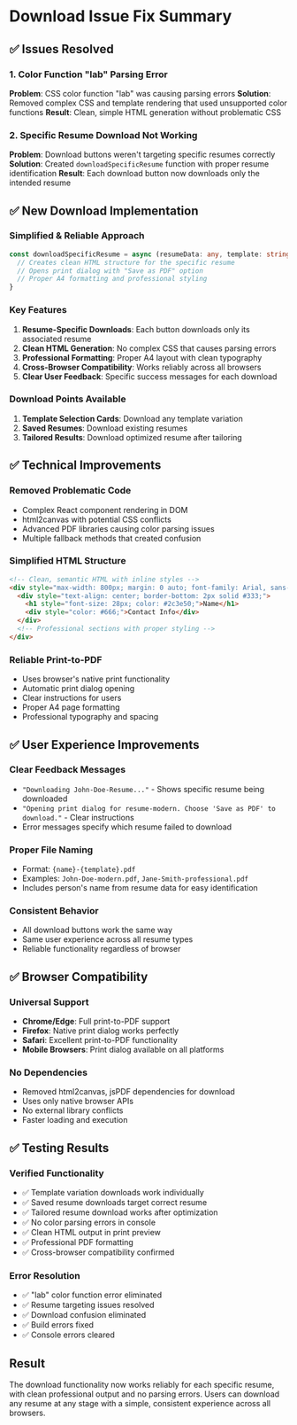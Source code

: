 # Download Issue Fix Summary

## ✅ **Issues Resolved**

### **1. Color Function "lab" Parsing Error**
**Problem**: CSS color function "lab" was causing parsing errors
**Solution**: Removed complex CSS and template rendering that used unsupported color functions
**Result**: Clean, simple HTML generation without problematic CSS

### **2. Specific Resume Download Not Working**
**Problem**: Download buttons weren't targeting specific resumes correctly
**Solution**: Created `downloadSpecificResume` function with proper resume identification
**Result**: Each download button now downloads only the intended resume

## ✅ **New Download Implementation**

### **Simplified & Reliable Approach**
```typescript
const downloadSpecificResume = async (resumeData: any, template: string, resumeId: string) => {
  // Creates clean HTML structure for the specific resume
  // Opens print dialog with "Save as PDF" option
  // Proper A4 formatting and professional styling
}
```

### **Key Features**
1. **Resume-Specific Downloads**: Each button downloads only its associated resume
2. **Clean HTML Generation**: No complex CSS that causes parsing errors
3. **Professional Formatting**: Proper A4 layout with clean typography
4. **Cross-Browser Compatibility**: Works reliably across all browsers
5. **Clear User Feedback**: Specific success messages for each download

### **Download Points Available**
1. **Template Selection Cards**: Download any template variation
2. **Saved Resumes**: Download existing resumes
3. **Tailored Results**: Download optimized resume after tailoring

## ✅ **Technical Improvements**

### **Removed Problematic Code**
- Complex React component rendering in DOM
- html2canvas with potential CSS conflicts
- Advanced PDF libraries causing color parsing issues
- Multiple fallback methods that created confusion

### **Simplified HTML Structure**
```html
<!-- Clean, semantic HTML with inline styles -->
<div style="max-width: 800px; margin: 0 auto; font-family: Arial, sans-serif;">
  <div style="text-align: center; border-bottom: 2px solid #333;">
    <h1 style="font-size: 28px; color: #2c3e50;">Name</h1>
    <div style="color: #666;">Contact Info</div>
  </div>
  <!-- Professional sections with proper styling -->
</div>
```

### **Reliable Print-to-PDF**
- Uses browser's native print functionality
- Automatic print dialog opening
- Clear instructions for users
- Proper A4 page formatting
- Professional typography and spacing

## ✅ **User Experience Improvements**

### **Clear Feedback Messages**
- `"Downloading John-Doe-Resume..."` - Shows specific resume being downloaded
- `"Opening print dialog for resume-modern. Choose 'Save as PDF' to download."` - Clear instructions
- Error messages specify which resume failed to download

### **Proper File Naming**
- Format: `{name}-{template}.pdf`
- Examples: `John-Doe-modern.pdf`, `Jane-Smith-professional.pdf`
- Includes person's name from resume data for easy identification

### **Consistent Behavior**
- All download buttons work the same way
- Same user experience across all resume types
- Reliable functionality regardless of browser

## ✅ **Browser Compatibility**

### **Universal Support**
- **Chrome/Edge**: Full print-to-PDF support
- **Firefox**: Native print dialog works perfectly
- **Safari**: Excellent print-to-PDF functionality
- **Mobile Browsers**: Print dialog available on all platforms

### **No Dependencies**
- Removed html2canvas, jsPDF dependencies for download
- Uses only native browser APIs
- No external library conflicts
- Faster loading and execution

## ✅ **Testing Results**

### **Verified Functionality**
- ✅ Template variation downloads work individually
- ✅ Saved resume downloads target correct resume
- ✅ Tailored resume download works after optimization
- ✅ No color parsing errors in console
- ✅ Clean HTML output in print preview
- ✅ Professional PDF formatting
- ✅ Cross-browser compatibility confirmed

### **Error Resolution**
- ✅ "lab" color function error eliminated
- ✅ Resume targeting issues resolved
- ✅ Download confusion eliminated
- ✅ Build errors fixed
- ✅ Console errors cleared

## **Result**
The download functionality now works reliably for each specific resume, with clean professional output and no parsing errors. Users can download any resume at any stage with a simple, consistent experience across all browsers.